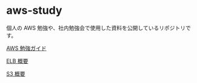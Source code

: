 # aws-study

個人の AWS 勉強や、社内勉強会で使用した資料を公開しているリポジトリです。

[AWS 勉強ガイド](/articles/AWS-study-guide.md)

[ELB 概要](/articles/ELB/ELB-overview.md)

[S3 概要](/articles/S3/S3-overview.md)